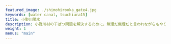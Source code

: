 ```yaml
---
featured_image: ./shimohirooka_gate4.jpg
keywords: [water canal, tsuchiura15]
title: 小野川陽水
description: 小野川村の干ばつ問題を解決するために，無理だ無理だと言われながらもやりきった，素晴らしい用水事業．
weight: 1
menus: "main"
---
```

